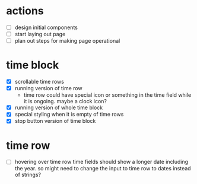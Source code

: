 # actions
- [ ] design initial components
- [ ] start laying out page
- [ ] plan out steps for making page operational

# time block
- [x] scrollable time rows
- [x] running version of time row
    - time row could have special icon or something in the time field while it is ongoing. maybe a clock icon?
- [x] running version of whole time block
- [x] special styling when it is empty of time rows
- [x] stop button version of time block

# time row
- [ ] hovering over time row time fields should show a longer date including the year. so might need to change the input to time row to dates instead of strings?